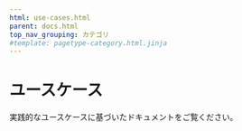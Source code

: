 ```yaml
---
html: use-cases.html
parent: docs.html
top_nav_grouping: カテゴリ
#template: pagetype-category.html.jinja
---
```

# ユースケース

実践的なユースケースに基づいたドキュメントをご覧ください。

